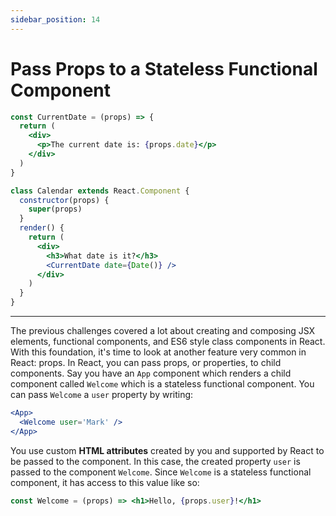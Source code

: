 ```yaml
---
sidebar_position: 14
---
```


# Pass Props to a Stateless Functional Component

```jsx
const CurrentDate = (props) => {
  return (
    <div>
      <p>The current date is: {props.date}</p>
    </div>
  )
}

class Calendar extends React.Component {
  constructor(props) {
    super(props)
  }
  render() {
    return (
      <div>
        <h3>What date is it?</h3>
        <CurrentDate date={Date()} />
      </div>
    )
  }
}
```

---

The previous challenges covered a lot about creating and composing JSX elements, functional components, and ES6 style class components in React. With this foundation, it's time to look at another feature very common in React: props. In React, you can pass props, or properties, to child components. Say you have an `App` component which renders a child component called `Welcome` which is a stateless functional component. You can pass `Welcome` a `user` property by writing:

```jsx
<App>
  <Welcome user='Mark' />
</App>
```

You use custom **HTML attributes** created by you and supported by React to be passed to the component. In this case, the created property `user` is passed to the component `Welcome`. Since `Welcome` is a stateless functional component, it has access to this value like so:

```jsx
const Welcome = (props) => <h1>Hello, {props.user}!</h1>
```
